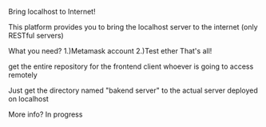 Bring localhost to Internet!

This platform provides you to bring the localhost server to the internet (only RESTful servers)

What you need?
1.)Metamask account
2.)Test ether
That's all!


get the entire repository for the frontend client whoever is going to access remotely

Just get the directory named "bakend server" to the actual server deployed on localhost

More info?
In progress
